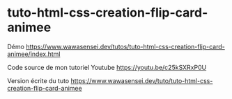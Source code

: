 # tuto-html-css-creation-flip-card-animee

Démo https://www.wawasensei.dev/tutos/tuto-html-css-creation-flip-card-animee/index.html

Code source de mon tutoriel Youtube https://youtu.be/c25kSXRxP0U

Version écrite du tuto https://www.wawasensei.dev/tuto/tuto-html-css-creation-flip-card-animee
